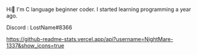 Hi👋
I'm C language beginner coder.
I started learning programming a year ago.

Discord : LostName#8366

https://github-readme-stats.vercel.app/api?username=NightMare-1337&show_icons=true
